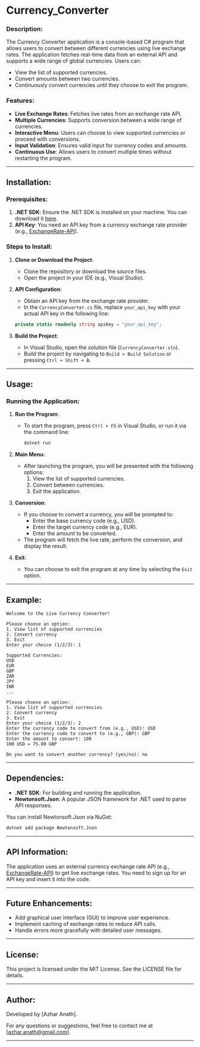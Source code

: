 # Currency_Converter

### Description:
The Currency Converter application is a console-based C# program that allows users to convert between different currencies using live exchange rates. The application fetches real-time data from an external API and supports a wide range of global currencies. Users can:
- View the list of supported currencies.
- Convert amounts between two currencies.
- Continuously convert currencies until they choose to exit the program.

### Features:
- **Live Exchange Rates**: Fetches live rates from an exchange rate API.
- **Multiple Currencies**: Supports conversion between a wide range of currencies.
- **Interactive Menu**: Users can choose to view supported currencies or proceed with conversions.
- **Input Validation**: Ensures valid input for currency codes and amounts.
- **Continuous Use**: Allows users to convert multiple times without restarting the program.

---

## Installation:

### Prerequisites:
1. **.NET SDK**: Ensure the .NET SDK is installed on your machine. You can download it [here](https://dotnet.microsoft.com/download).
2. **API Key**: You need an API key from a currency exchange rate provider (e.g., [ExchangeRate-API](https://www.exchangerate-api.com/)).

### Steps to Install:
1. **Clone or Download the Project**:
   - Clone the repository or download the source files.
   - Open the project in your IDE (e.g., Visual Studio).

2. **API Configuration**:
   - Obtain an API key from the exchange rate provider.
   - In the `CurrencyConverter.cs` file, replace `your_api_key` with your actual API key in the following line:

   ```csharp
   private static readonly string apiKey = "your_api_key";
   ```

3. **Build the Project**:
   - In Visual Studio, open the solution file (`CurrencyConverter.sln`).
   - Build the project by navigating to `Build > Build Solution` or pressing `Ctrl + Shift + B`.

---

## Usage:

### Running the Application:
1. **Run the Program**:
   - To start the program, press `Ctrl + F5` in Visual Studio, or run it via the command line:
     ```bash
     dotnet run
     ```

2. **Main Menu**:
   - After launching the program, you will be presented with the following options:
     1. View the list of supported currencies.
     2. Convert between currencies.
     3. Exit the application.

3. **Conversion**:
   - If you choose to convert a currency, you will be prompted to:
     - Enter the base currency code (e.g., USD).
     - Enter the target currency code (e.g., EUR).
     - Enter the amount to be converted.
   - The program will fetch the live rate, perform the conversion, and display the result.

4. **Exit**:
   - You can choose to exit the program at any time by selecting the `Exit` option.

---

## Example:

```
Welcome to the Live Currency Converter!

Please choose an option:
1. View list of supported currencies
2. Convert currency
3. Exit
Enter your choice (1/2/3): 1

Supported Currencies:
USD
EUR
GBP
ZAR
JPY
INR
... 

Please choose an option:
1. View list of supported currencies
2. Convert currency
3. Exit
Enter your choice (1/2/3): 2
Enter the currency code to convert from (e.g., USD): USD
Enter the currency code to convert to (e.g., GBP): GBP
Enter the amount to convert: 100
100 USD = 75.00 GBP

Do you want to convert another currency? (yes/no): no
```

---

## Dependencies:
- **.NET SDK**: For building and running the application.
- **Newtonsoft.Json**: A popular JSON framework for .NET used to parse API responses.

You can install Newtonsoft.Json via NuGet:
```bash
dotnet add package Newtonsoft.Json
```

---

## API Information:
The application uses an external currency exchange rate API (e.g., [ExchangeRate-API](https://www.exchangerate-api.com/)) to get live exchange rates. You need to sign up for an API key and insert it into the code.

---

## Future Enhancements:
- Add graphical user interface (GUI) to improve user experience.
- Implement caching of exchange rates to reduce API calls.
- Handle errors more gracefully with detailed user messages.

---

## License:
This project is licensed under the MIT License. See the LICENSE file for details.

---

## Author:
Developed by [Azhar Anath].

For any questions or suggestions, feel free to contact me at [azhar.anath@gmail.com].

---
